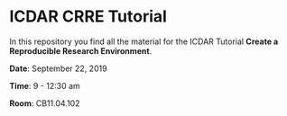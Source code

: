 # ICDAR CRRE Tutorial

In this repository you find all the material for the ICDAR Tutorial **Create a Reproducible Research Environment**.


**Date**: September 22, 2019

**Time**: 9 - 12:30 am

**Room**: CB11.04.102
